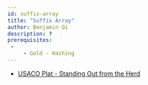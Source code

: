 ```yaml
---
id: suffix-array
title: "Suffix Array"
author: Benjamin Qi
description: ?
prerequisites:
 - 
     - Gold - Hashing
---
```


  - [USACO Plat - Standing Out from the Herd](http://www.usaco.org/index.php?page=viewproblem2&cpid=768)